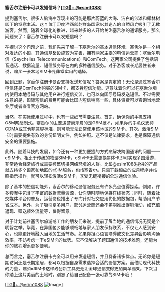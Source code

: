 **塞舌尔注册卡可以发短信吗？[[TG💪+ @esim1088](https://t.me/s/esim1088)]**

提到塞舌尔，很多人脑海中浮现出的可能是那片蔚蓝的大海、洁白的沙滩和椰林树影下的惬意生活。这个位于印度洋西部的群岛国家以其迷人的自然风光吸引了无数游客。然而，随着全球化的推进，越来越多的人开始关注塞舌尔的通讯服务。那么问题来了：塞舌尔注册卡可以发短信吗？

在探讨这个问题之前，我们先来了解一下塞舌尔的基本通信环境。塞舌尔是一个相对发达的小国，其通信基础设施较为完善，拥有两家主要的电信运营商：塞舌尔电信（Seychelles Telecommunications）和ComTech。这两家公司提供了包括语音通话、数据流量、短信服务等在内的多种通信服务。对于游客或长期居住者来说，购买一张本地SIM卡是非常实用的选择。

回到正题，塞舌尔注册卡是否支持发送短信呢？答案是肯定的！无论是通过塞舌尔电信还是ComTech购买的SIM卡，都支持短信功能。这意味着你可以在塞舌尔境内使用本地号码与其他用户进行短信交流，也可以向国际号码发送短信。不过需要注意的是，国际短信的费用可能会比国内短信稍高一些，具体资费可以咨询当地营业厅或者查看官方网站。

当然，在实际使用过程中，也有一些细节需要注意。首先，确保你的手机支持GSM网络制式。塞舌尔的主要运营商采用的是GSM技术，如果你的手机仅支持CDMA或其他非兼容标准，则可能无法正常使用该地区的SIM卡。其次，激活SIM卡时需要提供有效的身份证明文件，例如护照。这不仅是法律要求，也是保障通信安全的重要措施。

此外，随着科技的发展，如今还有一种更加便捷的方式来解决跨国通讯的问题——eSIM卡。相比于传统的物理SIM卡，eSIM卡无需更换实体卡即可实现多国漫游，非常适合经常旅行或需要频繁切换网络环境的人群。比如@esim1088提供的产品就支持多个国家和地区的eSIM服务，包括塞舌尔。只需下载相应的应用程序并按照指示操作，就可以轻松激活eSIM卡，享受无缝衔接的全球通信体验。

除了基本的短信功能外，塞舌尔的移动通信服务还有许多亮点值得探索。例如，许多套餐中包含了丰富的数据流量资源，让你随时随地保持在线状态；同时，随着社交媒体平台的普及，运营商也推出了专门针对社交应用优化的数据包，帮助用户节省成本。另外，为了吸引更多用户，部分运营商还会不定期推出促销活动，如充值返现、赠送额外流量等，值得留意。

对于计划前往塞舌尔旅游或工作的朋友们来说，提前了解当地的通信情况无疑是个明智之举。毕竟，在异国他乡能够顺畅地与家人朋友保持联系，不仅让人感到安心，也能更好地融入当地的生活节奏。如果你担心语言障碍或文化差异会影响沟通效率，不妨考虑一下eSIM卡的优势。它不仅解决了跨国通信的技术难题，还能为你的旅程增添更多便利。

总而言之，塞舌尔注册卡完全可以用来发送短信，并且具备诸多优点。无论你是短期访问还是长期定居，都可以根据自身需求选择合适的通信方案。而借助现代科技的力量，诸如eSIM卡这样的创新工具更是让全球通信变得更加简单高效。下次当你踏上这片美丽的土地时，别忘了给自己配备一张可靠的SIM卡哦！

[[TG💪+ @esim1088](https://t.me/s/esim1088) ![Image](https://i.postimg.cc/4NQfJmqS/Snipaste-2025-05-13-00-14-12.png)]